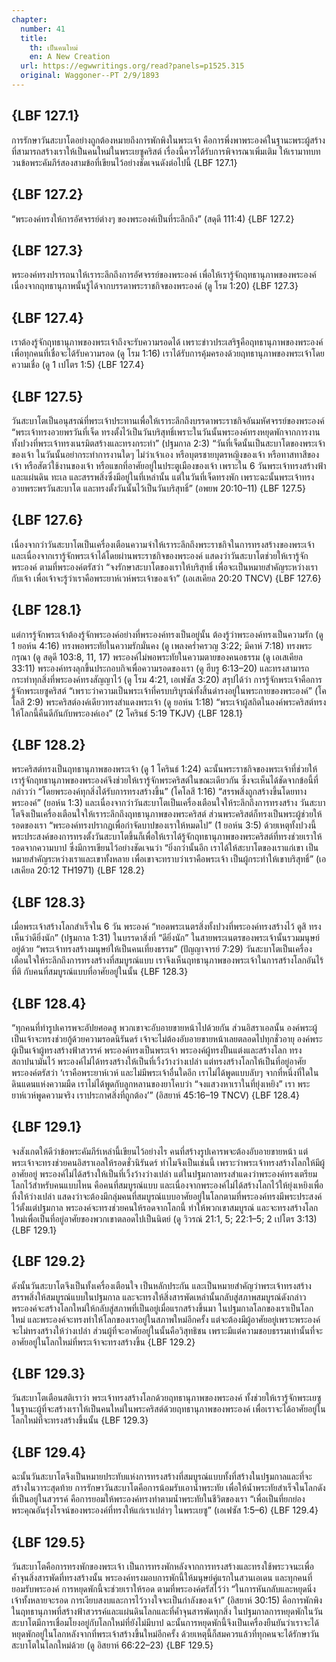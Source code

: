 ```yaml
---
chapter:
  number: 41
  title:
    th: เป็นคนใหม่
    en: A New Creation
  url: https://egwwritings.org/read?panels=p1525.315
  original: Waggoner--PT 2/9/1893
---
```


## {LBF 127.1}

การรักษาวันสะบาโตอย่างถูกต้องหมายถึงการพักพิงในพระเจ้า คือการพึ่งพาพระองค์ในฐานะพระผู้สร้างที่สามารถสร้างเราให้เป็นคนใหม่ในพระเยซูคริสต์ เรื่องนี้ควรได้รับการพิจารณาเพิ่มเติม ให้เรามาทบทวนข้อพระคัมภีร์สองสามข้อที่เขียนไว้อย่างชัดเจนดังต่อไปนี้ {LBF 127.1}

## {LBF 127.2}

“พระองค์ทรงให้การอัศจรรย์ต่างๆ ของพระองค์เป็นที่ระลึกถึง” (สดุดี 111:4) {LBF 127.2}

## {LBF 127.3}

พระองค์ทรงปรารถนาให้เราระลึกถึงการอัศจรรย์ของพระองค์ เพื่อให้เรารู้จักฤทธานุภาพของพระองค์ เนื่องจากฤทธานุภาพนั้นรู้ได้จากบรรดาพระราชกิจของพระองค์ (ดู โรม 1:20) {LBF 127.3}

## {LBF 127.4}

เราต้องรู้จักฤทธานุภาพของพระเจ้าถึงจะรับความรอดได้ เพราะข่าวประเสริฐคือฤทธานุภาพของพระองค์เพื่อทุกคนที่เชื่อจะได้รับความรอด (ดู โรม 1:16) เราได้รับการคุ้มครองด้วยฤทธานุภาพของพระเจ้าโดยความเชื่อ (ดู 1 เปโตร 1:5) {LBF 127.4}

## {LBF 127.5}

วันสะบาโตเป็นอนุสรณ์ที่พระเจ้าประทานเพื่อให้เราระลึกถึงบรรดาพระราชกิจอันมหัศจรรย์ของพระองค์ “พระเจ้าทรงอวยพรวันที่เจ็ด ทรงตั้งไว้เป็นวันบริสุทธิ์เพราะในวันนั้นพระองค์ทรงหยุดพักจากการงานทั้งปวงที่พระเจ้าทรงเนรมิตสร้างและทรงกระทำ” (ปฐมกาล 2:3) “วันที่เจ็ดนั้นเป็นสะบาโตของพระเจ้าของเจ้า ในวันนั้นอย่ากระทำการงานใดๆ ไม่ว่าเจ้าเอง หรือบุตรชายบุตรหญิงของเจ้า หรือทาสทาสีของเจ้า หรือสัตว์ใช้งานของเจ้า หรือแขกที่อาศัยอยู่ในประตูเมืองของเจ้า เพราะใน 6 วันพระเจ้าทรงสร้างฟ้าและแผ่นดิน ทะเล และสรรพสิ่งซึ่งมีอยู่ในที่เหล่านั้น แต่ในวันที่เจ็ดทรงพัก เพราะฉะนั้นพระเจ้าทรงอวยพระพรวันสะบาโต และทรงตั้งวันนั้นไว้เป็นวันบริสุทธิ์” (อพยพ 20:10–11) {LBF 127.5}

## {LBF 127.6}

เนื่องจากว่าวันสะบาโตเป็นเครื่องเตือนความจำให้เราระลึกถึงพระราชกิจในการทรงสร้างของพระเจ้า และเนื่องจากเรารู้จักพระเจ้าได้โดยผ่านพระราชกิจของพระองค์ แสดงว่าวันสะบาโตช่วยให้เรารู้จักพระองค์ ตามที่พระองค์ตรัสว่า “จงรักษาสะบาโตของเราให้บริสุทธิ์ เพื่อจะเป็นหมายสำคัญระหว่างเรากับเจ้า เพื่อเจ้าจะรู้ว่าเราคือพระยาห์เวห์พระเจ้าของเจ้า” (เอเสเคียล 20:20 TNCV) {LBF 127.6}

## {LBF 128.1}

แต่การรู้จักพระเจ้าต้องรู้จักพระองค์อย่างที่พระองค์ทรงเป็นอยู่นั้น ต้องรู้ว่าพระองค์ทรงเป็นความรัก (ดู 1 ยอห์น 4:16) ทรงพอพระทัยในความรักมั่นคง (ดู เพลงคร่ำครวญ 3:22; มีคาห์ 7:18) ทรงพระกรุณา (ดู สดุดี 103:8, 11, 17) พระองค์ไม่พอพระทัยในความตายของคนอธรรม (ดู เอเสเคียล 33:11) พระองค์ทรงลุกขึ้นประกอบกิจเพื่อความรอดของเรา (ดู ฮีบรู 6:13–20) และทรงสามารถกระทำทุกสิ่งที่พระองค์ทรงสัญญาไว้ (ดู โรม 4:21, เอเฟซัส 3:20) สรุปได้ว่า การรู้จักพระเจ้าคือการรู้จักพระเยซูคริสต์ “เพราะว่าความเป็นพระเจ้าที่ครบบริบูรณ์ทั้งสิ้นดำรงอยู่ในพระกายของพระองค์” (โคโลสี 2:9) พระคริสต์องค์เดียวทรงสำแดงพระเจ้า (ดู ยอห์น 1:18) “พระเจ้าผู้สถิตในองค์พระคริสต์ทรงให้โลกนี้คืนดีกันกับพระองค์เอง” (2 โครินธ์ 5:19 TKJV) {LBF 128.1}

## {LBF 128.2}

พระคริสต์ทรงเป็นฤทธานุภาพของพระเจ้า (ดู 1 โครินธ์ 1:24) ฉะนั้นพระราชกิจของพระเจ้าที่ช่วยให้เรารู้จักฤทธานุภาพของพระองค์จึงช่วยให้เรารู้จักพระคริสต์ในขณะเดียวกัน ซึ่งจะเห็นได้ชัดจากข้อนี้ที่กล่าวว่า “โดยพระองค์ทุกสิ่งได้รับการทรงสร้างขึ้น” (โคโลสี 1:16) “สรรพสิ่งถูกสร้างขึ้นโดยทางพระองค์” (ยอห์น 1:3) และเนื่องจากว่าวันสะบาโตเป็นเครื่องเตือนใจให้ระลึกถึงการทรงสร้าง วันสะบาโตจึงเป็นเครื่องเตือนใจให้เราระลึกถึงฤทธานุภาพของพระคริสต์ ส่วนพระคริสต์ก็ทรงเป็นพระผู้ช่วยให้รอดของเรา “พระองค์ทรงปรากฏเพื่อกำจัดบาปของเราให้หมดไป” (1 ยอห์น 3:5) ด้วยเหตุทั้งปวงนี้ พระประสงค์ของการทรงตั้งวันสะบาโตขึ้นก็เพื่อให้เราได้รู้จักฤทธานุภาพของพระคริสต์ที่ทรงช่วยเราให้รอดจากความบาป ซึ่งมีการเขียนไว้อย่างชัดเจนว่า “ยิ่งกว่านั้นอีก เราได้ให้สะบาโตของเราแก่เขา เป็นหมายสำคัญระหว่างเราและเขาทั้งหลาย เพื่อเขาจะทราบว่าเราคือพระเจ้า เป็นผู้กระทำให้เขาบริสุทธิ์” (เอเสเคียล 20:12 TH1971) {LBF 128.2}

## {LBF 128.3}

เมื่อพระเจ้าสร้างโลกสำเร็จใน 6 วัน พระองค์ “ทอดพระเนตรสิ่งทั้งปวงที่พระองค์ทรงสร้างไว้ ดูสิ ทรงเห็นว่าดียิ่งนัก” (ปฐมกาล 1:31) ในบรรดาสิ่งที่ “ดียิ่งนัก” ในสายพระเนตรของพระเจ้านั้นรวมมนุษย์อยู่ด้วย “พระเจ้าทรงสร้างมนุษย์ให้เป็นคนเที่ยงธรรม” (ปัญญาจารย์ 7:29) วันสะบาโตเป็นเครื่องเตือนใจให้ระลึกถึงการทรงสร้างที่สมบูรณ์แบบ เราจึงเห็นฤทธานุภาพของพระเจ้าในการสร้างโลกอันไร้ที่ติ กับคนที่สมบูรณ์แบบที่อาศัยอยู่ในนั้น {LBF 128.3}

## {LBF 128.4}

“ทุกคนที่ทำรูปเคารพจะอัปยศอดสู พวกเขาจะอับอายขายหน้าไปด้วยกัน ส่วนอิสราเอลนั้น องค์พระผู้เป็นเจ้าจะทรงช่วยกู้ด้วยความรอดนิรันดร์ เจ้าจะไม่ต้องอับอายขายหน้าเลยตลอดไปทุกชั่วอายุ องค์พระผู้เป็นเจ้าผู้ทรงสร้างฟ้าสวรรค์ พระองค์ทรงเป็นพระเจ้า พระองค์ผู้ทรงปั้นแต่งและสร้างโลก ทรงสถาปนามันไว้ พระองค์ไม่ได้ทรงสร้างให้เป็นที่เวิ้งว้างว่างเปล่า แต่ทรงสร้างโลกให้เป็นที่อยู่อาศัย พระองค์ตรัสว่า ‘เราคือพระยาห์เวห์ และไม่มีพระเจ้าอื่นใดอีก เราไม่ได้พูดแบบลับๆ จากที่หนึ่งที่ใดในดินแดนแห่งความมืด เราไม่ได้พูดกับลูกหลานของยาโคบว่า “จงแสวงหาเราในที่ยุ่งเหยิง” เรา พระยาห์เวห์พูดความจริง เราประกาศสิ่งที่ถูกต้อง’” (อิสยาห์ 45:16–19 TNCV) {LBF 128.4}

## {LBF 129.1}

จงสังเกตให้ดีว่าข้อพระคัมภีร์เหล่านี้เขียนไว้อย่างไร คนที่สร้างรูปเคารพจะต้องอับอายขายหน้า แต่พระเจ้าจะทรงช่วยคนอิสราเอลให้รอดชั่วนิรันดร์ ทำไมจึงเป็นเช่นนี้ เพราะว่าพระเจ้าทรงสร้างโลกให้มีผู้อาศัยอยู่ พระองค์ไม่ได้สร้างให้เป็นที่เวิ้งว้างว่างเปล่า แต่ในปฐมกาลทรงสำแดงว่าพระองค์ทรงเตรียมโลกไว้สำหรับคนแบบไหน คือคนที่สมบูรณ์แบบ และเนื่องจากพระองค์ไม่ได้สร้างโลกไว้ให้ยุ่งเหยิงเพื่อทิ้งให้ว่างเปล่า แสดงว่าจะต้องมีกลุ่มคนที่สมบูรณ์แบบอาศัยอยู่ในโลกตามที่พระองค์ทรงมีพระประสงค์ไว้ตั้งแต่ปฐมกาล พระองค์จะทรงช่วยคนให้รอดจากโลกนี้ ทำให้พวกเขาสมบูรณ์ และจะทรงสร้างโลกใหม่เพื่อเป็นที่อยู่อาศัยของพวกเขาตลอดไปเป็นนิตย์ (ดู วิวรณ์ 21:1, 5; 22:1–5; 2 เปโตร 3:13) {LBF 129.1}

## {LBF 129.2}

ดังนั้นวันสะบาโตจึงเป็นทั้งเครื่องเตือนใจ เป็นหลักประกัน และเป็นหมายสำคัญว่าพระเจ้าทรงสร้างสรรพสิ่งให้สมบูรณ์แบบในปฐมกาล และจะทรงให้สิ่งสารพัดเหล่านั้นกลับสู่สภาพสมบูรณ์ดังกล่าว พระองค์จะสร้างโลกใหม่ให้กลับสู่สภาพที่เป็นอยู่เมื่อแรกสร้างขึ้นมา ในปฐมกาลโลกของเราเป็นโลกใหม่ และพระองค์จะทรงทำให้โลกของเราอยู่ในสภาพใหม่อีกครั้ง แต่จะต้องมีผู้อาศัยอยู่เพราะพระองค์จะไม่ทรงสร้างให้ว่างเปล่า ส่วนผู้ที่จะอาศัยอยู่ในนั้นคือวิสุทธิชน เพราะมีแต่ความชอบธรรมเท่านั้นที่จะอาศัยอยู่ในโลกใหม่ที่พระเจ้าจะทรงสร้างขึ้น {LBF 129.2}

## {LBF 129.3}

วันสะบาโตเตือนสติเราว่า พระเจ้าทรงสร้างโลกด้วยฤทธานุภาพของพระองค์ ทั้งช่วยให้เรารู้จักพระเยซูในฐานะผู้ที่จะสร้างเราให้เป็นคนใหม่ในพระคริสต์ด้วยฤทธานุภาพของพระองค์ เพื่อเราจะได้อาศัยอยู่ในโลกใหม่ที่จะทรงสร้างขึ้นนั้น {LBF 129.3}

## {LBF 129.4}

ฉะนั้นวันสะบาโตจึงเป็นหมายประทับแห่งการทรงสร้างที่สมบูรณ์แบบทั้งที่สร้างในปฐมกาลและที่จะสร้างในวาระสุดท้าย การรักษาวันสะบาโตคือการน้อมรับเอาน้ำพระทัย เพื่อให้น้ำพระทัยสำเร็จในโลกดังที่เป็นอยู่ในสวรรค์ คือการยอมให้พระองค์ทรงทำตามน้ำพระทัยในชีวิตของเรา “เพื่อเป็นที่ยกย่องพระคุณอันรุ่งโรจน์ของพระองค์ที่ทรงให้แก่เราเปล่าๆ ในพระเยซู” (เอเฟซัส 1:5–6) {LBF 129.4}

## {LBF 129.5}

วันสะบาโตคือการทรงพักของพระเจ้า เป็นการทรงพักหลังจากการทรงสร้างและทรงใช้พระวจนะเพื่อค้ำจุนสิ่งสารพัดที่ทรงสร้างนั้น พระองค์ทรงมอบการพักนี้ให้มนุษย์คู่แรกในสวนเอเดน และทุกคนที่ยอมรับพระองค์ การหยุดพักนี้จะช่วยเราให้รอด ตามที่พระองค์ตรัสไว้ว่า “ในการหันกลับและหยุดนิ่ง เจ้าทั้งหลายจะรอด การเงียบสงบและการไว้วางใจจะเป็นกำลังของเจ้า” (อิสยาห์ 30:15) คือการพักพิงในฤทธานุภาพที่สร้างฟ้าสวรรค์และแผ่นดินโลกและที่ค้ำจุนสารพัดทุกสิ่ง ในปฐมกาลการหยุดพักในวันสะบาโตมีการเชื่อมโยงอยู่กับโลกใหม่ที่ยังไม่มีบาป ฉะนั้นการหยุดพักนี้จึงเป็นเครื่องยืนยันว่าเราจะได้หยุดพักอยู่ในโลกหลังจากที่พระเจ้าสร้างขึ้นใหม่อีกครั้ง ด้วยเหตุนี้ก็สมควรแล้วที่ทุกคนจะได้รักษาวันสะบาโตในโลกใหม่ด้วย (ดู อิสยาห์ 66:22–23) {LBF 129.5}
